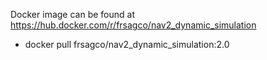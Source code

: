 Docker image can be found at https://hub.docker.com/r/frsagco/nav2_dynamic_simulation

- docker pull frsagco/nav2_dynamic_simulation:2.0


